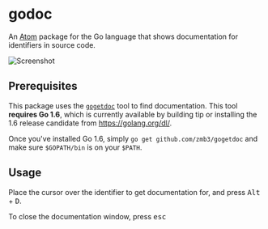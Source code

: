 # godoc

An [Atom](https://atom.io) package for the Go language that shows documentation
for identifiers in source code.

![Screenshot](https://www.dropbox.com/s/0f9o08p4j7yod58/godoc.PNG?raw=1)

## Prerequisites

This package uses the [`gogetdoc`](https://github.com/zmb3/gogetdoc) tool to
find documentation.  This tool **requires Go 1.6**, which is currently available
by building tip or installing the 1.6 release candidate from https://golang.org/dl/.

Once you've installed Go 1.6, simply `go get github.com/zmb3/gogetdoc` and make
sure `$GOPATH/bin` is on your `$PATH`.

## Usage

Place the cursor over the identifier to get documentation for, and press <kbd>Alt</kbd> + <kbd>D</kbd>.

To close the documentation window, press <kbd>esc</kbd>
